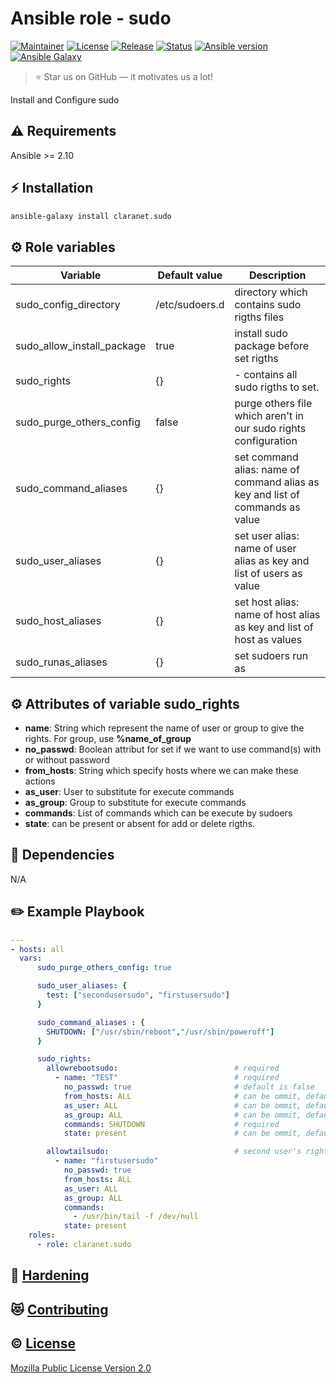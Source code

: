 # Ansible role - sudo
[![Maintainer](https://img.shields.io/badge/maintained%20by-claranet-e00000?style=flat-square)](https://www.claranet.fr/)
[![License](https://img.shields.io/github/license/claranet/ansible-role-sudo?style=flat-square)](LICENSE)
[![Release](https://img.shields.io/github/v/release/claranet/ansible-role-sudo?style=flat-square)](https://github.com/claranet/ansible-role-sudo/releases)
[![Status](https://img.shields.io/github/workflow/status/claranet/ansible-role-sudo/Ansible%20Molecule?style=flat-square&label=tests)](https://github.com/claranet/ansible-role-sudo/actions?query=workflow%3A%22Ansible+Molecule%22)
[![Ansible version](https://img.shields.io/badge/ansible-%3E%3D2.10-black.svg?style=flat-square&logo=ansible)](https://github.com/ansible/ansible)
[![Ansible Galaxy](https://img.shields.io/badge/ansible-galaxy-black.svg?style=flat-square&logo=ansible)](https://galaxy.ansible.com/claranet/sudo)


> :star: Star us on GitHub — it motivates us a lot!

Install and Configure sudo

## :warning: Requirements

Ansible >= 2.10

## :zap: Installation

```bash
ansible-galaxy install claranet.sudo
```

## :gear: Role variables

Variable | Default value | Description
---------|---------------|------------
sudo_config_directory | /etc/sudoers.d | directory which contains sudo rigths files
sudo_allow_install_package | true | install sudo package before set rigths
sudo_rights    | {} | - contains all sudo rigths to set.
sudo_purge_others_config | false | purge others file which aren't in our sudo rights configuration
sudo_command_aliases | {} | set command alias: name of command alias as key and list of commands as value
sudo_user_aliases | {} | set user alias: name of user alias as key and list of users as value
sudo_host_aliases  | {} | set host alias: name of host alias as key and list of host as values
sudo_runas_aliases | {} | set sudoers run as

## :gear: Attributes of variable sudo_rights
- **name**: String which represent the name of user or group to give the rights. For group, use **%name_of_group**
- **no_passwd**: Boolean attribut for set if we want to use command(s) with or without password
- **from_hosts**: String which specify hosts where we can make these actions 
- **as_user**: User to substitute for execute commands
- **as_group**: Group to substitute for execute commands
- **commands**: List of commands which can be execute by sudoers
- **state**: can be present or absent for add or delete rigths.

## :arrows_counterclockwise: Dependencies

N/A

## :pencil2: Example Playbook

```yaml
---
- hosts: all
  vars:
      sudo_purge_others_config: true

      sudo_user_aliases: {
        test: ["secondusersudo", "firstusersudo"]
      }

      sudo_command_aliases : {
        SHUTDOWN: ["/usr/sbin/reboot","/usr/sbin/poweroff"]
      }

      sudo_rights:
        allowrebootsudo:                          # required
          - name: "TEST"                          # required
            no_passwd: true                       # default is false
            from_hosts: ALL                       # can be ommit, default is ALL
            as_user: ALL                          # can be ommit, default is ALL
            as_group: ALL                         # can be ommit, default is ALL
            commands: SHUTDOWN                    # required
            state: present                        # can be ommit, default is present

        allowtailsudo:                            # second user's rights
          - name: "firstusersudo"
            no_passwd: true
            from_hosts: ALL
            as_user: ALL
            as_group: ALL
            commands:
              - /usr/bin/tail -f /dev/null
            state: present
    roles:
      - role: claranet.sudo
```



## :closed_lock_with_key: [Hardening](HARDENING.md)

## :heart_eyes_cat: [Contributing](CONTRIBUTING.md)

## :copyright: [License](LICENSE)

[Mozilla Public License Version 2.0](https://www.mozilla.org/en-US/MPL/2.0/)
